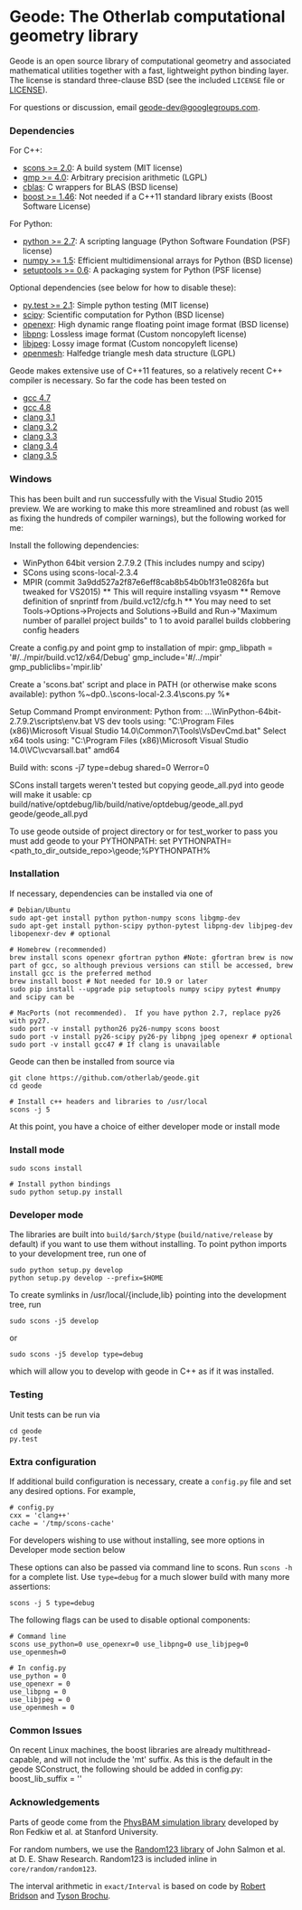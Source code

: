Geode: The Otherlab computational geometry library
==================================================

Geode is an open source library of computational geometry and associated mathematical utilities
together with a fast, lightweight python binding layer.  The license is standard three-clause BSD
(see the included `LICENSE` file or [LICENSE](https://github.com/otherlab/core/blob/master/LICENSE)).

For questions or discussion, email geode-dev@googlegroups.com.

### Dependencies

For C++:

* [scons >= 2.0](http://www.scons.org): A build system (MIT license)
* [gmp >= 4.0](http://gmplib.org): Arbitrary precision arithmetic (LGPL)
* [cblas](http://www.netlib.org/blas/blast-forum/cblas.tgz): C wrappers for BLAS (BSD license)
* [boost >= 1.46](http://www.boost.org): Not needed if a C++11 standard library exists (Boost Software License)

For Python:

* [python >= 2.7](http://python.org): A scripting language (Python Software Foundation (PSF) license)
* [numpy >= 1.5](http://numpy.scipy.org): Efficient multidimensional arrays for Python (BSD license)
* [setuptools >= 0.6](http://pythonhosted.org/setuptools): A packaging system for Python (PSF license)

Optional dependencies (see below for how to disable these):

* [py.test >= 2.1](http://pytest.org): Simple python testing (MIT license)
* [scipy](http://www.scipy.org): Scientific computation for Python (BSD license)
* [openexr](http://www.openexr.com): High dynamic range floating point image format (BSD license)
* [libpng](http://www.libpng.org): Lossless image format (Custom noncopyleft license)
* [libjpeg](http://www.ijg.org): Lossy image format (Custom noncopyleft license)
* [openmesh](http://www.openmesh.org): Halfedge triangle mesh data structure (LGPL)

Geode makes extensive use of C++11 features, so a relatively recent C++ compiler is necessary.
So far the code has been tested on

* [gcc 4.7](http://gcc.gnu.org)
* [gcc 4.8](http://gcc.gnu.org)
* [clang 3.1](http://clang.llvm.org)
* [clang 3.2](http://clang.llvm.org)
* [clang 3.3](http://clang.llvm.org)
* [clang 3.4](http://clang.llvm.org)
* [clang 3.5](http://clang.llvm.org)

### Windows
  This has been built and run successfully with the Visual Studio 2015 preview. We are working to make this more streamlined and robust (as well as fixing the hundreds of compiler warnings), but the following worked for me:

  Install the following dependencies:
   * WinPython 64bit version 2.7.9.2 (This includes numpy and scipy)
   * SCons using scons-local-2.3.4
   * MPIR (commit 3a9dd527a2f87e6eff8cab8b54b0b1f31e0826fa but tweaked for VS2015)
   ** This will require installing vsyasm
   ** Remove definition of snprintf from /build.vc12/cfg.h
   ** You may need to set Tools->Options->Projects and Solutions->Build and Run->"Maximum number of parallel project builds" to 1 to avoid parallel builds clobbering config headers

   Create a config.py and point gmp to installation of mpir:
     gmp_libpath = '#/../mpir/build.vc12/x64/Debug'
     gmp_include='#/../mpir'
     gmp_publiclibs='mpir.lib'

   Create a 'scons.bat' script and place in PATH (or otherwise make scons available):
     python %~dp0..\scons-local-2.3.4\scons.py %*

   Setup Command Prompt environment:
     Python from:
       ...\WinPython-64bit-2.7.9.2\scripts\env.bat
     VS dev tools using:
       "C:\Program Files (x86)\Microsoft Visual Studio 14.0\Common7\Tools\VsDevCmd.bat"
     Select x64 tools using:
       "C:\Program Files (x86)\Microsoft Visual Studio 14.0\VC\vcvarsall.bat" amd64

   Build with:
     scons -j7 type=debug shared=0 Werror=0

   SCons install targets weren't tested but copying geode_all.pyd into geode will make it usable:
     cp build/native/optdebug/lib/build/native/optdebug/geode_all.pyd geode/geode_all.pyd

   To use geode outside of project directory or for test_worker to pass you must add geode to your PYTHONPATH:
     set PYTHONPATH=<path_to_dir_outside_repo>\geode;%PYTHONPATH%

### Installation

If necessary, dependencies can be installed via one of

    # Debian/Ubuntu
    sudo apt-get install python python-numpy scons libgmp-dev
    sudo apt-get install python-scipy python-pytest libpng-dev libjpeg-dev libopenexr-dev # optional

    # Homebrew (recommended)
    brew install scons openexr gfortran python #Note: gfortran brew is now part of gcc, so although previous versions can still be accessed, brew install gcc is the preferred method
    brew install boost # Not needed for 10.9 or later
    sudo pip install --upgrade pip setuptools numpy scipy pytest #numpy and scipy can be

    # MacPorts (not recommended).  If you have python 2.7, replace py26 with py27.
    sudo port -v install python26 py26-numpy scons boost
    sudo port -v install py26-scipy py26-py libpng jpeg openexr # optional
    sudo port -v install gcc47 # If clang is unavailable

Geode can then be installed from source via

    git clone https://github.com/otherlab/geode.git
    cd geode

    # Install c++ headers and libraries to /usr/local
    scons -j 5

At this point, you have a choice of either developer mode or install mode
### Install mode
    sudo scons install

    # Install python bindings
    sudo python setup.py install

### Developer mode

The libraries are built into `build/$arch/$type` (`build/native/release` by default) if you want to use them without installing.  To point python imports to your development tree, run one of

    sudo python setup.py develop
    python setup.py develop --prefix=$HOME

To create symlinks in /usr/local/{include,lib} pointing into the development tree, run

    sudo scons -j5 develop

or

    sudo scons -j5 develop type=debug

which will allow you to develop with geode in C++ as if it was installed.



### Testing

Unit tests can be run via

    cd geode
    py.test

### Extra configuration

If additional build configuration is necessary, create a `config.py` file and set any desired options.  For example,

    # config.py
    cxx = 'clang++'
    cache = '/tmp/scons-cache'

For developers wishing to use without installing, see more options in Developer mode section below

These options can also be passed via command line to scons.  Run `scons -h` for a complete list.
Use `type=debug` for a much slower build with many more assertions:

    scons -j 5 type=debug

The following flags can be used to disable optional components:

    # Command line
    scons use_python=0 use_openexr=0 use_libpng=0 use_libjpeg=0 use_openmesh=0

    # In config.py
    use_python = 0
    use_openexr = 0
    use_libpng = 0
    use_libjpeg = 0
    use_openmesh = 0

### Common Issues
On recent Linux machines, the boost libraries are already multithread-capable, and will not include the 'mt' suffix. As this is the default in the geode SConstruct, the following should be added in config.py:
    boost_lib_suffix = ''



### Acknowledgements

Parts of geode come from the [PhysBAM simulation library](http://physbam.stanford.edu) developed by
Ron Fedkiw et al. at Stanford University.

For random numbers, we use the [Random123 library](http://www.deshawresearch.com/resources_random123.html) of
John Salmon et al. at D. E. Shaw Research.  Random123 is included inline in `core/random/random123`.

The interval arithmetic in `exact/Interval` is based on code by [Robert Bridson](http://www.cs.ubc.ca/~rbridson)
and [Tyson Brochu](http://www.cs.ubc.ca/~tbrochu).
